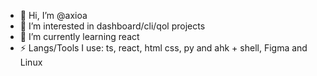 - 👋 Hi, I’m @axioa
- 👀 I’m interested in dashboard/cli/qol projects
- 🌱 I’m currently learning react
- ⚡ Langs/Tools I use: ts, react, html css, py and ahk + shell, Figma and Linux

<!---
axioa/axioa is a ✨ special ✨ repository because its `README.md` (this file) appears on your GitHub profile.
You can click the Preview link to take a look at your changes. i
--->
